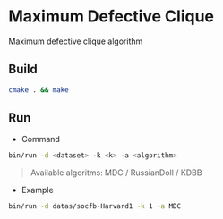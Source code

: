 # Maximum Defective Clique

Maximum defective clique algorithm 

## Build
```bash
cmake . && make
```


## Run
- Command
```bash
bin/run -d <dataset> -k <k> -a <algorithm>
```
> Available algoritms: MDC / RussianDoll / KDBB

- Example
```bash
bin/run -d datas/socfb-Harvard1 -k 1 -a MDC
```